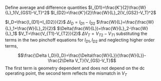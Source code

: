 Define average and difference quantities
$I_{D1}=\frac{K'}{2}\frac{W}{L}_1(V_{GS1}-V_T)^2$
$I_{D2}=\frac{K'}{2}\frac{W}{L}_2(V_{GS2}-V_T)^2$

$I_D=\frac{I_{D1}+I_{D2}}{2}$
$\Delta I_{D}=I_{D1}-I_{D2}$
$\frac{W}{L}=\frac{\frac{W}{L}_1+\frac{W}{L}_2}{2}$
$\Delta(\frac{W}{L})=\frac{W}{L}_2-\frac{W}{L}_1$
$V_T=\frac{V_{T1}-V_{T2}}{2}$
$\Delta V_T=V_{T2}-V_{T1}$ 
substituting the terms in the two pinchoff equations for $I_{D1},I_{D2}$ and neglecting higher order terms,

$$\frac{\Delta I_D}{I_D}=\frac{\Delta\frac{W}{L}}{\frac{W}{L}}-\frac{2\Delta V_T}{V_{GS}-V_T}$$
The first term is geometry dependent and does not depend on the dc operating point, the second term reflects the mismatch in $V_T$
